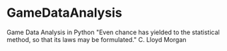 # GameDataAnalysis
Game Data Analysis in Python
"Even chance has yielded to the statistical method, so that its laws may be formulated." C. Lloyd Morgan
